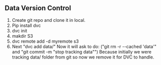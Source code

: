 ## Data Version Control

1. Create git repo and clone it in local.
2.  Pip install dvc
3.  dvc init
4.  makdir S3
5.  dvc remote add -d myremote s3
6.  Next "dvc add data/" 
   Now it will ask to do: ("git rm -r --cached 'data'" and "git commit -m "stop tracking data"")
   Because initially we were tracking data/ folder from git so now we remove it for DVC to handle.